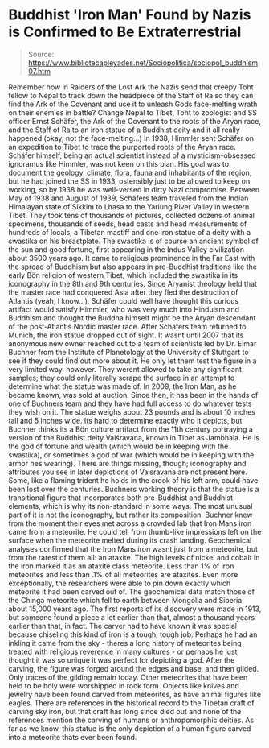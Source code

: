# Buddhist 'Iron Man' Found by Nazis is Confirmed to Be Extraterrestrial

> Source: https://www.bibliotecapleyades.net/Sociopolitica/sociopol_buddhism07.htm

Remember how in Raiders of the Lost
Ark the Nazis send that creepy Toht fellow to Nepal to track
down the headpiece of the Staff of Ra so they can find the Ark of
the Covenant and use it to unleash Gods face-melting wrath on their
enemies in battle?
Change Nepal to Tibet, Toht to zoologist
and SS officer
Ernst Schäfer, the Ark of the Covenant to the
roots of the Aryan race, and the Staff of Ra to an
iron statue of a Buddhist deity and it all really happened
(okay, not the face-melting...)
In 1938, Himmler sent Schäfer on
an expedition to Tibet to trace the purported roots of the Aryan
race.
Schäfer himself, being an actual
scientist instead of a mysticism-obsessed ignoramus like Himmler,
was not keen on this plan. His goal was to document the geology,
climate, flora, fauna and inhabitants of the region, but he had
joined the SS in 1933, ostensibly just to be allowed to keep on
working, so by 1938 he was well-versed in dirty Nazi compromise.
Between May of 1938 and August of 1939,
Schäfers team traveled from the Indian Himalayan state of Sikkim to
Lhasa to the Yarlung River Valley in western Tibet.
They took tens of thousands of pictures,
collected dozens of animal specimens, thousands of seeds, head casts
and head measurements of hundreds of locals, a Tibetan mastiff and
one iron statue of a deity with a swastika on his breastplate.
The swastika is of course an
ancient symbol of the sun and good fortune, first appearing in the
Indus Valley civilization about 3500 years ago.
It came to religious prominence in the
Far East with the spread of Buddhism but also appears in
pre-Buddhist traditions like the early
Bön religion of western Tibet,
which included the swastika in its iconography in the 8th
and 9th centuries.
Since Aryanist theology held that the
master race had conquered Asia after they fled the
destruction of
Atlantis (yeah, I know...), Schäfer could well have thought this
curious artifact would satisfy Himmler, who was very much into
Hinduism and Buddhism and thought the Buddha himself might be the
Aryan descendant of the post-Atlantis Nordic master race.
After Schäfers team returned to Munich,
the iron statue dropped out of sight.
It wasnt until 2007 that its anonymous
new owner reached out to a team of scientists led by Dr. Elmar
Buchner from the Institute of Planetology at the University of
Stuttgart to see if they could find out more about it. He only let
them test the figure in a very limited way, however.
They werent allowed to take any
significant samples; they could only literally scrape the surface in
an attempt to determine what the statue was made of.
In 2009, the Iron Man, as he became
known, was sold at auction. Since then, it has been in the hands of
one of Buchners team and they have had full access to do whatever
tests they wish on it.
The statue weighs about 23 pounds and is
about 10 inches tall and 5 inches wide.
Its hard to determine exactly who it
depicts, but Buchner thinks its a Bön culture artifact from the 11th
century portraying a version of the Buddhist deity
Vaiśravana, known in Tibet as
Jambhala. He is the god of fortune and wealth (which would be in
keeping with the swastika), or sometimes a god of war (which would
be in keeping with the armor hes wearing).
There are things missing, though;
iconography and attributes you see in later depictions of Vaisravana
are not present here. Some, like a flaming trident he holds in the
crook of his left arm, could have been lost over the centuries.
Buchners working theory is that the
statue is a transitional figure that incorporates both pre-Buddhist
and Buddhist elements, which is why its non-standard in some ways.
The most unusual part of it is not the
iconography, but rather its composition.
Buchner knew from the moment their eyes
met across a crowded lab that Iron Mans iron came from a meteorite.
He could tell from thumb-like impressions left on the surface when
the meteorite melted during its crash landing.
Geochemical analyses confirmed that the
Iron Mans iron wasnt just from a meteorite, but from the rarest of
them all: an
ataxite.
The high levels of nickel and cobalt in
the iron marked it as an ataxite class meteorite. Less than 1% of
iron meteorites and less than .1% of all meteorites are ataxites.
Even more exceptionally, the researchers
were able to pin down exactly which meteorite it had been carved out
of.
The geochemical data match those of the
Chinga meteorite which fell to
earth between Mongolia and Siberia about 15,000 years ago. The first
reports of its discovery were made in 1913, but someone found a
piece a lot earlier than that, almost a thousand years earlier than
that, in fact.
The carver had to have known it was
special because chiseling this kind of iron is a tough, tough job.
Perhaps he had an inkling it came from
the sky - theres a long history of meteorites being treated with
religious reverence in many cultures - or perhaps he just thought it
was so unique it was perfect for depicting a god.
After the carving, the figure was forged
around the edges and base, and then gilded. Only traces of the
gilding remain today.
Other meteorites that have been held to
be holy were worshipped in rock form. Objects like knives and
jewelry have been found carved from meteorites, as have animal
figures like eagles.
There are references in the historical
record to the Tibetan craft of carving sky iron, but that craft
has long since died out and none of the references mention the
carving of humans or anthropomorphic deities.
As far as we know, this statue is the
only depiction of a human figure carved into a meteorite thats ever
been found.
